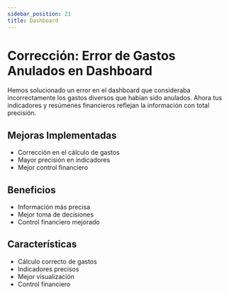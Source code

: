 ```yaml
---
sidebar_position: 21
title: Dashboard
---
```


# Corrección: Error de Gastos Anulados en Dashboard

Hemos solucionado un error en el dashboard que consideraba incorrectamente los gastos diversos que habían sido anulados. Ahora tus indicadores y resúmenes financieros reflejan la información con total precisión.

## Mejoras Implementadas

- Corrección en el cálculo de gastos
- Mayor precisión en indicadores
- Mejor control financiero

## Beneficios

- Información más precisa
- Mejor toma de decisiones
- Control financiero mejorado

## Características

- Cálculo correcto de gastos
- Indicadores precisos
- Mejor visualización
- Control financiero 